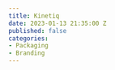 ```yaml
---
title: Kinetiq
date: 2023-01-13 21:35:00 Z
published: false
categories:
- Packaging
- Branding
---
```


